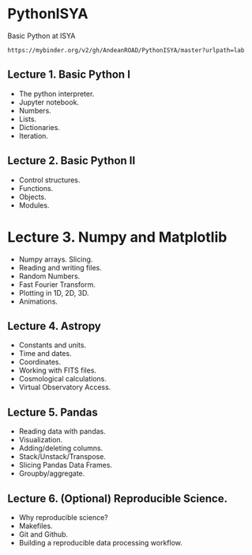 # PythonISYA
Basic Python at ISYA


`https://mybinder.org/v2/gh/AndeanROAD/PythonISYA/master?urlpath=lab`

## Lecture 1. Basic Python I

* The python interpreter.
* Jupyter notebook.
* Numbers.
* Lists.
* Dictionaries.
* Iteration.

## Lecture 2. Basic Python II

* Control structures.
* Functions.
* Objects.
* Modules.


# Lecture 3. Numpy and Matplotlib

* Numpy arrays. Slicing.
* Reading and writing files.
* Random Numbers.
* Fast Fourier Transform.
* Plotting in 1D, 2D, 3D.
* Animations.

## Lecture 4. Astropy

* Constants and units.
* Time and dates.
* Coordinates.
* Working with FITS files.
* Cosmological calculations.
* Virtual Observatory Access.

## Lecture 5. Pandas

* Reading data with pandas.
* Visualization.
* Adding/deleting columns.
* Stack/Unstack/Transpose.
* Slicing Pandas Data Frames.
* Groupby/aggregate.

## Lecture 6. (Optional) Reproducible Science.
* Why reproducible science?
* Makefiles.
* Git and Github.
* Building a reproducible data processing workflow.
